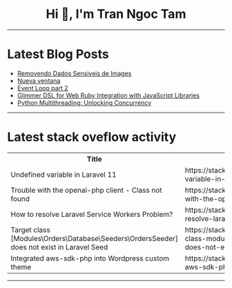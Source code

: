 <h1 align="center">Hi 👋, I'm Tran Ngoc Tam</h1>

---

# Latest Blog Posts 
<!-- BLOG-POST-LIST:START -->
- [Removendo Dados Sensiveis de Images](https://dev.to/r9n/removendo-dados-sensiveis-de-images-2k0e)
- [Nueva ventana](https://dev.to/srparis/nueva-ventana-531b)
- [Event Loop part 2](https://dev.to/ylanzinhoy/event-loop-part-2-2jib)
- [Glimmer DSL for Web Ruby Integration with JavaScript Libraries](https://dev.to/andyobtiva/glimmer-dsl-for-web-ruby-integration-with-javascript-libraries-1b32)
- [Python Multithreading: Unlocking Concurrency](https://dev.to/wallaceespindola/python-multithreading-unlocking-concurrency-4gho)
<!-- BLOG-POST-LIST:END -->

---

# Latest stack oveflow activity
<table>
  <tr><th>Title</th><th>Link</th></tr>
  <!-- STACKOVERFLOW:START --><tr><td>Undefined variable in Laravel 11</td><td>https://stackoverflow.com/questions/78497810/undefined-variable-in-laravel-11</td></tr><tr><td>Trouble with the openai-php client - Class not found</td><td>https://stackoverflow.com/questions/78497786/trouble-with-the-openai-php-client-class-not-found</td></tr><tr><td>How to resolve Laravel Service Workers Problem?</td><td>https://stackoverflow.com/questions/78497352/how-to-resolve-laravel-service-workers-problem</td></tr><tr><td>Target class [Modules\Orders\Database\Seeders\OrdersSeeder] does not exist in Laravel Seed</td><td>https://stackoverflow.com/questions/78497229/target-class-modules-orders-database-seeders-ordersseeder-does-not-exist-in-la</td></tr><tr><td>Integrated aws-sdk-php into Wordpress custom theme</td><td>https://stackoverflow.com/questions/78497212/integrated-aws-sdk-php-into-wordpress-custom-theme</td></tr><!-- STACKOVERFLOW:END -->
</table>

---


